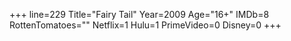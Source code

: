 +++
line=229
Title="Fairy Tail"
Year=2009
Age="16+"
IMDb=8
RottenTomatoes=""
Netflix=1
Hulu=1
PrimeVideo=0
Disney=0
+++

